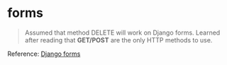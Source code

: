 # forms

> Assumed that method DELETE will work on Django forms.
> Learned after reading that **GET/POST** are the only HTTP methods
> to use.

Reference: [Django forms](https://docs.djangoproject.com/en/1.11/topics/forms/)
